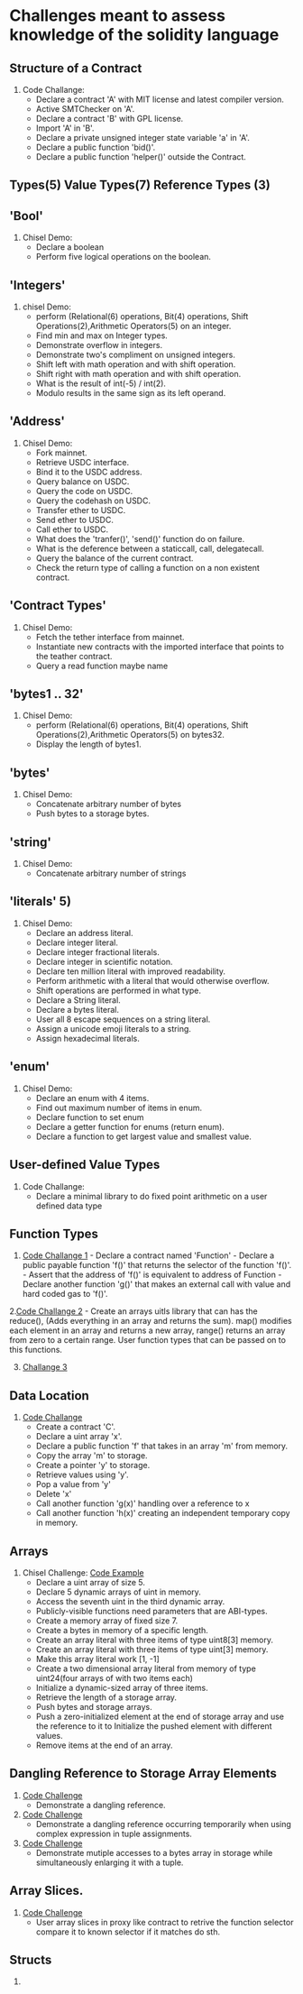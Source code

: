 # Challenges meant to assess knowledge of the solidity language

## Structure of a Contract
1. Code Challange:
    - Declare a contract 'A' with MIT license and latest compiler version.
    - Active SMTChecker on 'A'.
    - Declare a contract 'B' with GPL license.
    - Import 'A' in 'B'.
    - Declare a private unsigned integer state variable 'a' in 'A'.
    - Declare a public function 'bid()'.
    - Declare a public function 'helper()' outside the Contract.

## Types(5) Value Types(7) Reference Types (3)
## 'Bool' 
1. Chisel Demo: 
    - Declare a boolean 
    - Perform five logical operations on the boolean.

## 'Integers'
1. chisel Demo:
    - perform (Relational(6) operations, Bit(4) operations, Shift Operations(2),Arithmetic Operators(5) on an integer.
    - Find min and max on Integer types.
    - Demonstrate overflow in integers.
    - Demonstrate two's compliment on unsigned integers. 
    - Shift left with math operation and with shift operation. 
    - Shift right with math operation and with shift operation. 
    - What is the result of int(-5) / int(2).
    - Modulo results in the same sign as its left operand.

## 'Address'
1. Chisel Demo:
    - Fork mainnet.
    - Retrieve USDC interface.
    - Bind it to the USDC address.
    - Query balance on USDC.
    - Query the code on USDC.
    - Query the codehash on USDC.
    - Transfer ether to USDC. 
    - Send ether to USDC. 
    - Call ether to USDC. 
    - What does the 'tranfer()', 'send()' function do on failure.
    - What is the deference between a staticcall, call, delegatecall.
    - Query the balance of the current contract.
    - Check the return type of calling a function on a non existent contract. 

## 'Contract Types'
1. Chisel Demo:
    - Fetch the tether interface from mainnet.
    - Instantiate new contracts with the imported interface that points to the teather contract.
    - Query a read function maybe name

## 'bytes1 .. 32'
1. Chisel Demo:
    - perform (Relational(6) operations, Bit(4) operations, Shift Operations(2),Arithmetic Operators(5) on bytes32.
    - Display the length of bytes1.

## 'bytes'
1. Chisel Demo:
    - Concatenate arbitrary number of bytes 
    - Push bytes to a storage bytes. 

## 'string'
1. Chisel Demo:
    - Concatenate arbitrary number of strings

## 'literals' 5)
1. Chisel Demo:
    - Declare an address literal.
    - Declare integer literal.
    - Declare integer fractional literals.
    - Declare integer in scientific notation.
    - Declare ten million literal with improved readability. 
    - Perform arithmetic with a literal that would otherwise overflow.
    - Shift operations are performed in what type.
    - Declare a String literal.
    - Declare a bytes literal.
    - User all 8 escape sequences on a string literal.
    - Assign a unicode emoji literals to a string.
    - Assign hexadecimal literals.

## 'enum'
1. Chisel Demo:
    - Declare an enum with 4 items.
    - Find out maximum number of items in enum. 
    - Declare function to set enum 
    - Declare a getter function for enums (return enum).
    - Declare a function to get largest value and smallest value.

## User-defined Value Types
1. Code Challange:
    - Declare a minimal library to do fixed point arithmetic on a user defined data type

## Function Types
1. [Code Challange 1](Function.sol)
        - Declare a contract named 'Function'
        - Declare a public payable function 'f()' that returns the selector of the function 'f()'.
        - Assert that the address of 'f()' is equivalent to address of Function
        - Declare another function 'g()' that makes an external call with value and hard coded gas to 'f()'.

2.[Code Challange 2](Pyramid.sol)
    - Create an arrays uitls library that can has the reduce(), (Adds everything in an array and returns the sum). map() modifies each element in an array and returns a new array, range() returns an array from zero to a certain range. User function types that can be passed on to this functions.

3. [Challange 3](Oracle.sol)

## Data Location
1. [Code Challange]()
    - Create a contract 'C'.
    - Declare a uint array 'x'.
    - Declare a public function 'f' that takes in an array 'm' from memory. 
    - Copy the array 'm' to storage.
    - Create a pointer 'y' to storage. 
    - Retrieve values using 'y'.
    - Pop a value from 'y'
    - Delete 'x'
    - Call another function 'g(x)' handling over a reference to x 
    - Call another function 'h(x)' creating an independent temporary copy in memory. 

## Arrays
1. Chisel Challenge: [Code Example](ArrayContract.sol) 
    - Declare a uint array of size 5.
    - Declare 5 dynamic arrays of uint in memory.
    - Access the seventh uint in the third dynamic array.
    - Publicly-visible functions need parameters that are ABI-types. 
    - Create a memory array of fixed size 7.
    - Create a bytes in memory of a specific length.
    - Create an array literal with three items of type uint8[3] memory.
    - Create an array literal with three items of type uint[3] memory.
    - Make this array literal work [1, -1]
    - Create a two dimensional array literal from memory of type uint24(four arrays of with two items each)  
    - Initialize a dynamic-sized array of three items.
    - Retrieve the length of a storage array.
    - Push bytes and storage arrays.
    - Push a zero-initialized element at the end of storage array and use the reference to it to Initialize the pushed element with different values. 
    - Remove items at the end of an array. 

## Dangling Reference to Storage Array Elements
1. [Code Challenge](Dangling.sol)
    - Demonstrate a dangling reference.
2. [Code Challenge](DanglineTuple.sol)
    - Demonstrate a dangling reference occurring temporarily when using complex expression in tuple assignments.
2. [Code Challenge](DanglingBytes.sol)
    - Demonstrate mutiple accesses to a bytes array in storage while simultaneously enlarging it with a tuple.

## Array Slices.
1. [Code Challenge](Proxy.sol)
    - User array slices in proxy like contract to retrive the function selector compare it to known selector if it matches do sth.  

## Structs
1. 
